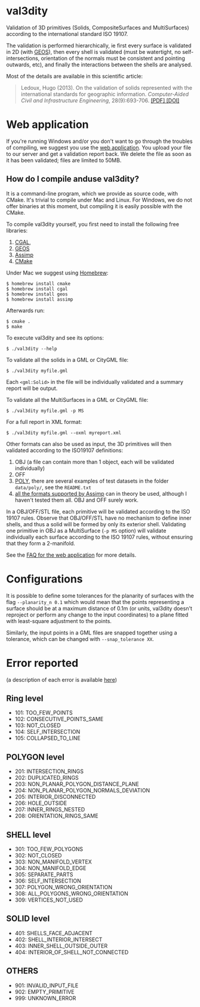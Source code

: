 # val3dity

Validation of 3D primitives (Solids, CompositeSurfaces and MultiSurfaces)  according to the international standard ISO 19107.

The validation is performed hierarchically, ie first every surface is validated in 2D (with [GEOS](http://trac.osgeo.org/geos/)), then every shell is validated (must be watertight, no self-intersections, orientation of the normals must be consistent and pointing outwards, etc), and finally the interactions between the shells are analysed.

Most of the details are available in this scientific article:

> Ledoux, Hugo (2013). On the validation of solids represented with the
international standards for geographic information. *Computer-Aided Civil and Infrastructure Engineering*, 28(9):693-706. [ [PDF] ](https://3d.bk.tudelft.nl/hledoux/pdfs/13_cacaie.pdf) [ [DOI] ](http://dx.doi.org/10.1111/mice.12043)

# Web application

If you're running Windows and/or you don't want to go through the troubles of compiling, we suggest you use the [web application](http://geovalidation.bk.tudelft.nl/val3dity). 
You upload your file to our server and get a validation report back.
We delete the file as soon as it has been validated; files are limited to 50MB.


## How do I compile anduse val3dity?

It is a command-line program, which we provide as source code, with CMake.
It's trivial to compile under Mac and Linux.
For Windows, we do not offer binaries at this moment, but compiling it is easily possible with the CMake.

To compile val3dity yourself, you first need to install the following free libraries:

  1. [CGAL](http://www.cgal.org), 
  1. [GEOS](http://trac.osgeo.org/geos/) 
  1. [Assimp](http://www.assimp.org)
  1. [CMake](http://www.cmake.org)

Under Mac we suggest using [Homebrew](http://brew.sh/):

    $ homebrew install cmake 
    $ homebrew install cgal
    $ homebrew install geos
    $ homebrew install assimp

Afterwards run:

    $ cmake .
    $ make
    
To execute val3dity and see its options:

    $ ./val3dity --help
    
To validate all the solids in a GML or CityGML file:

    $ ./val3dity myfile.gml

Each `<gml:Solid>` in the file will be individually validated and a summary report will be output. 

To validate all the MultiSurfaces in a GML or CityGML file:

    $ ./val3dity myfile.gml -p MS

For a full report in XML format:

    $ ./val3dity myfile.gml --oxml myreport.xml

Other formats can also be used as input, the 3D primitives will then validated according to the ISO19107 definitions:

  1. OBJ (a file can contain more than 1 object, each will be validated individually)
  1. OFF
  1. [POLY](http://wias-berlin.de/software/tetgen/1.5/doc/manual/manual006.html#ff_poly), there are several examples of test datasets in the folder `data/poly/`, see the `README.txt`
  1. [all the formats supported by Assimp](http://www.assimp.org/main_features_formats.html) can in theory be used, although I haven't tested them all. OBJ and OFF surely work.

In a OBJ/OFF/STL file, each primitive will be validated according to the ISO 19107 rules. 
Observe that OBJ/OFF/STL have no mechanism to define inner shells, and thus a solid will be formed by only its exterior shell.
Validating one primitive in OBJ as a MultiSurface (`-p MS` option) will validate individually each surface according to the ISO 19107 rules, without ensuring that they form a 2-manifold.

See the [FAQ for the web application](http://geovalidation.bk.tudelft.nl/val3dity/faq) for more details.


# Configurations

It is possible to define some tolerances for the planarity of surfaces with the flag `--planarity_n 0.1` which would mean that the points representing a surface should be at a maximum distance of 0.1m (or units, val3dity doesn't reproject or perform any change to the input coordinates) to a plane fitted with least-square adjustment to the points.

Similarly, the input points in a GML files are snapped together using a tolerance, which can be changed with `--snap_tolerance XX`.

# Error reported 

(a description of each error is available [here](https://github.com/tudelft3d/val3dity/blob/master/errors_description/errors_description.md))

## Ring level

  * 101: TOO_FEW_POINTS
  * 102: CONSECUTIVE_POINTS_SAME
  * 103: NOT_CLOSED
  * 104: SELF_INTERSECTION 
  * 105: COLLAPSED_TO_LINE


## POLYGON level

  * 201: INTERSECTION_RINGS
  * 202: DUPLICATED_RINGS
  * 203: NON_PLANAR_POLYGON_DISTANCE_PLANE 
  * 204: NON_PLANAR_POLYGON_NORMALS_DEVIATION 
  * 205: INTERIOR_DISCONNECTED
  * 206: HOLE_OUTSIDE
  * 207: INNER_RINGS_NESTED
  * 208: ORIENTATION_RINGS_SAME


## SHELL level

  * 301: TOO_FEW_POLYGONS
  * 302: NOT_CLOSED
  * 303: NON_MANIFOLD_VERTEX
  * 304: NON_MANIFOLD_EDGE 
  * 305: SEPARATE_PARTS
  * 306: SELF_INTERSECTION
  * 307: POLYGON_WRONG_ORIENTATION
  * 308: ALL_POLYGONS_WRONG_ORIENTATION
  * 309: VERTICES_NOT_USED 


## SOLID level

  * 401:  SHELLS_FACE_ADJACENT
  * 402:  SHELL_INTERIOR_INTERSECT
  * 403:  INNER_SHELL_OUTSIDE_OUTER
  * 404:  INTERIOR_OF_SHELL_NOT_CONNECTED

## OTHERS

  * 901: INVALID_INPUT_FILE
  * 902: EMPTY_PRIMITIVE
  * 999: UNKNOWN_ERROR
